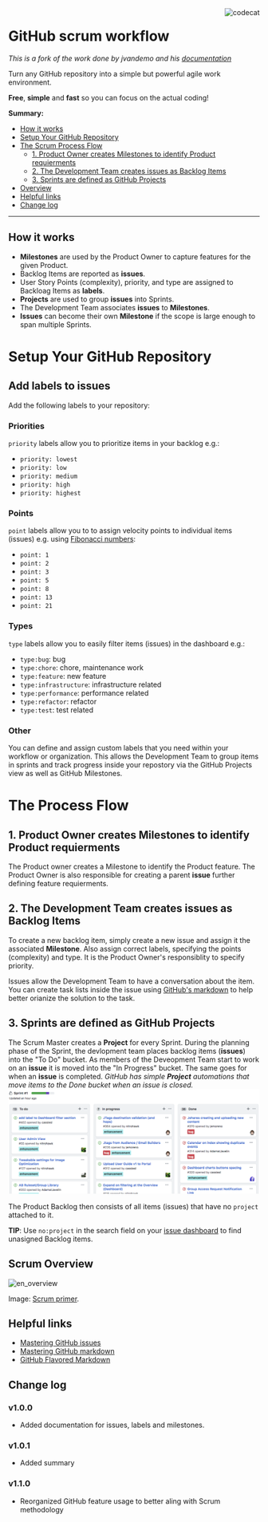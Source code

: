 <img src="https://cloud.githubusercontent.com/assets/1859381/5397698/9972fe22-815c-11e4-8be6-21e1d0d05849.jpg" alt="codecat" align="right">

# GitHub scrum workflow

*This is a fork of the work done by jvandemo and his [documentation](https://github.com/jvandemo/github-scrum-workflow)*

Turn any GitHub repository into a simple but powerful agile work environment.

**Free**, **simple** and **fast** so you can focus on the actual coding!

**Summary:**

+ [How it works](#how-it-works)
+ [Setup Your GitHub Repository](#setup-your-github-repository)
+ [The Scrum Process Flow](#the-process-flow)
  + [1. Product Owner creates Milestones to identify Product requierments](#1-product-owner-creates-milestones-to-identify-product-requierments)
  + [2. The Development Team creates issues as Backlog Items](#2-the-development-team-creates-issues-as-backlog-items)
  + [3. Sprints are defined as GitHub Projects](#3-sprints-are-defined-as-gitHub-projects)
+ [Overview](#scrum-overview)
+ [Helpful links](#helpful-links)
+ [Change log](#change-log)

---

## How it works
- **Milestones** are used by the Product Owner to capture features for the given Product.
- Backlog Items are reported as **issues**.
- User Story Points (complexity), priority, and type are assigned to Backloag Items as **labels**.
- **Projects** are used to group **issues** into Sprints.
- The Development Team associates **issues** to **Milestones**.
- **Issues** can become their own **Milestone** if the scope is large enough to span multiple Sprints.

# Setup Your GitHub Repository

## Add labels to issues

Add the following labels to your repository:

### Priorities

`priority` labels allow you to prioritize items in your backlog e.g.:

- `priority: lowest`
- `priority: low`
- `priority: medium`
- `priority: high`
- `priority: highest`

### Points

`point` labels allow you to to assign velocity points to individual items (issues) e.g. using [Fibonacci numbers](http://en.wikipedia.org/wiki/Fibonacci_number):

- `point: 1`
- `point: 2`
- `point: 3`
- `point: 5`
- `point: 8`
- `point: 13`
- `point: 21`

### Types

`type` labels allow you to easily filter items (issues) in the dashboard e.g.:

- `type:bug`: bug
- `type:chore`: chore, maintenance work
- `type:feature`: new feature
- `type:infrastructure`: infrastructure related
- `type:performance`: performance related
- `type:refactor`: refactor
- `type:test`: test related

### Other

You can define and assign custom labels that you need within your workflow or organization.
This allows the Development Team to group items in sprints and track progress inside your repostory via the GitHub Projects view as well as GitHub Milestones.

# The Process Flow

## 1. Product Owner creates Milestones to identify Product requierments

The Product owner creates a Milestone to identify the Product feature. The Product Owner is also responsible for creating a parent **issue** further defining feature requierments.

## 2. The Development Team creates issues as Backlog Items

To create a new backlog item, simply create a new issue and assign it the associated **Milestone**. Also assign correct labels, specifying the points (complexity) and type. It is the Product Owner's responsiblity to specify priority.

Issues allow the Development Team to have a conversation about the item. You can create task lists inside the issue using [GitHub's markdown](https://guides.github.com/features/mastering-markdown/) to help better orianize the solution to the task.

## 3. Sprints are defined as GitHub Projects

The Scrum Master creates a **Project** for every Sprint. During the planning phase of the Sprint, the devlopment team places backlog items (**issues**) into the "To Do" bucket. As members of the Deveopment Team start to work on an **issue** it is moved into the "In Progress" bucket. The same goes for when an **issue** is completed. *GitHub has simple **Project** automations that move items to the Done bucket when an issue is closed.*
![en_project_view](./project_view.png)

The Product Backlog then consists of all items (issues) that have no `project` attached to it.

**TIP**: Use `no:project` in the search field on your [issue dashboard](https://github.com/issues) to find unasigned Backlog items.

## Scrum Overview

![en_overview](https://cloud.githubusercontent.com/assets/1859381/5411950/c44c229e-8207-11e4-915f-d31ccd66c5bd.png)

Image: [Scrum primer](http://www.scrumprimer.org/overview).

## Helpful links

- [Mastering GitHub issues](https://guides.github.com/features/issues/)
- [Mastering GitHub markdown](https://guides.github.com/features/mastering-markdown/)
- [GitHub Flavored Markdown](https://help.github.com/articles/github-flavored-markdown/)

## Change log

### v1.0.0

- Added documentation for issues, labels and milestones.

### v1.0.1

- Added summary

### v1.1.0

- Reorganized GitHub feature usage to better aling with Scrum methodology